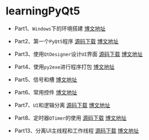 # learningPyQt5

* Part1、`Windows`下的环境搭建  [博文地址](https://blog.xugaoxiang.com/python/pyqt5-env.html)

* Part2、第一个`PyQt5`程序  [源码下载](part2_第一个PyQt5程序)  [博文地址](https://blog.xugaoxiang.com/python/hello-pyqt5.html)

* Part3、使用`QtDesigner`设计`UI`界面  [源码下载](part3_使用QtDesigner设计UI界面)  [博文地址](https://blog.xugaoxiang.com/python/pyqt5-designer.html)

* Part4、使用`py2exe`进行程序打包  [博文地址](https://blog.xugaoxiang.com/python/pyqt5-py2exe.html)

* Part5、信号和槽  [博文地址](https://blog.xugaoxiang.com/python/pyqt5-signal-slot.html)

* Part6、常用控件  [博文地址](https://blog.xugaoxiang.com/python/pyqt5-widgets.html)

* Part7、`UI`和逻辑分离  [源码下载](part7_UI与逻辑分离)  [博文地址](https://blog.xugaoxiang.com/python/pyqt5-ui-logic.html)

* Part8、定时器`QTimer`的使用  [源码下载](part8_定时器QTimer的使用)  [博文地址](https://blog.xugaoxiang.com/python/pyqt5-qtimer.html)

* Part13、分离UI主线程和工作线程	[源码下载](part13_分离UI主线程和工作线程)  [博文地址](https://blog.xugaoxiang.com/python/pyqt5-no-responding.html)

